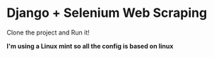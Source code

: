 # Django + Selenium Web Scraping

Clone the project and Run it! 

**I'm using a Linux mint so all the config is based on linux**